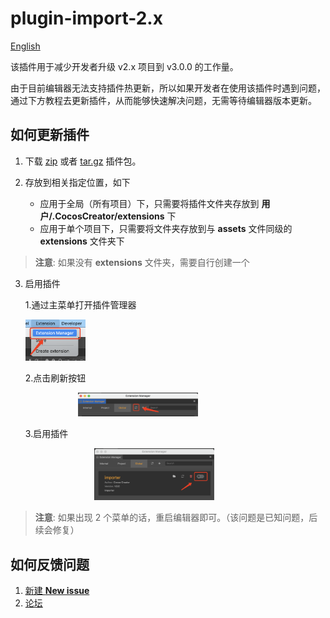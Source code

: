 # plugin-import-2.x

[English](https://github.com/cocos-creator/plugin-import-2.x/blob/main/readme/README.en.md)

该插件用于减少开发者升级 v2.x 项目到 v3.0.0 的工作量。

由于目前编辑器无法支持插件热更新，所以如果开发者在使用该插件时遇到问题，通过下方教程去更新插件，从而能够快速解决问题，无需等待编辑器版本更新。

## 如何更新插件

1. 下载 [zip](https://github.com/cocos-creator/plugin-import-2.x/archive/v1.0.zip) 或者 [tar.gz](https://github.com/cocos-creator/plugin-import-2.x/archive/v1.0.tar.gz) 插件包。

2. 存放到相关指定位置，如下
    - 应用于全局（所有项目）下，只需要将插件文件夹存放到 **用户/.CocosCreator/extensions** 下
    - 应用于单个项目下，只需要将文件夹存放到与 **assets** 文件同级的 **extensions** 文件夹下

> **注意**: 如果没有 **extensions** 文件夹，需要自行创建一个

3. 启用插件
    
    1.通过主菜单打开插件管理器
    
    <img src="./readme/image/main-menu.png" width="20%" height="20%"/>
    
    2.点击刷新按钮
    
    <img style="margin-left: 84px" src="./readme/image/update.png" width="40%" height="40%"/> 
    
    3.启用插件
    
    <img style="margin-left: 110px" src="./readme/image/open.png" width="40%" height="40%"/>
    
> **注意**: 如果出现 2 个菜单的话，重启编辑器即可。（该问题是已知问题，后续会修复）

## 如何反馈问题

1. [新建 **New issue**](https://github.com/cocos-creator/plugin-import-2.x/issues/new) 
2. [论坛](https://forum.cocos.org/c/Creator)
